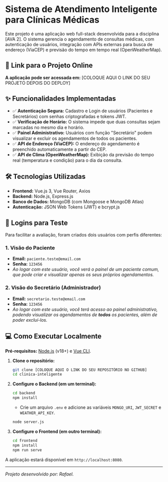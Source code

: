 # Sistema de Atendimento Inteligente para Clínicas Médicas

Este projeto é uma aplicação web full-stack desenvolvida para a disciplina [AVA 2]. O sistema gerencia o agendamento de consultas médicas, com autenticação de usuários, integração com APIs externas para busca de endereço (ViaCEP) e previsão do tempo em tempo real (OpenWeatherMap).

## 🚀 Link para o Projeto Online

**A aplicação pode ser acessada em:** [COLOQUE AQUI O LINK DO SEU PROJETO DEPOIS DO DEPLOY]

## ✨ Funcionalidades Implementadas

- ✅ **Autenticação Segura:** Cadastro e Login de usuários (Pacientes e Secretários) com senhas criptografadas e tokens JWT.
- ✅ **Verificação de Horário:** O sistema impede que duas consultas sejam marcadas no mesmo dia e horário.
- ✅ **Painel Administrativo:** Usuários com função "Secretário" podem visualizar e excluir os agendamentos de todos os pacientes.
- ✅ **API de Endereço (ViaCEP):** O endereço do agendamento é preenchido automaticamente a partir do CEP.
- ✅ **API de Clima (OpenWeatherMap):** Exibição da previsão do tempo real (temperatura e condição) para o dia da consulta.

## 🛠️ Tecnologias Utilizadas

- **Frontend:** Vue.js 3, Vue Router, Axios
- **Backend:** Node.js, Express.js
- **Banco de Dados:** MongoDB (com Mongoose e MongoDB Atlas)
- **Autenticação:** JSON Web Tokens (JWT) e bcrypt.js

## 🚀 Logins para Teste

Para facilitar a avaliação, foram criados dois usuários com perfis diferentes:

### 1. Visão do Paciente
- **Email:** `paciente.teste@email.com`
- **Senha:** `123456`
- *Ao logar com este usuário, você verá o painel de um paciente comum, que pode criar e visualizar apenas os seus próprios agendamentos.*

### 2. Visão do Secretário (Administrador)
- **Email:** `secretario.teste@email.com`
- **Senha:** `123456`
- *Ao logar com este usuário, você terá acesso ao painel administrativo, podendo visualizar os agendamentos de **todos** os pacientes, além de poder excluí-los.*

## 💻 Como Executar Localmente

**Pré-requisitos:** [Node.js](https://nodejs.org/) (v18+) e [Vue CLI](https://cli.vuejs.org/).

1.  **Clone o repositório:**
    ```bash
    git clone [COLOQUE AQUI O LINK DO SEU REPOSITÓRIO NO GITHUB]
    cd clinica-inteligente
    ```

2.  **Configure o Backend (em um terminal):**
    ```bash
    cd backend
    npm install
    ```
    - Crie um arquivo `.env` e adicione as variáveis `MONGO_URI`, `JWT_SECRET` e `WEATHER_API_KEY`.
    ```bash
    node server.js
    ```

3.  **Configure o Frontend (em outro terminal):**
    ```bash
    cd frontend
    npm install
    npm run serve
    ```

A aplicação estará disponível em `http://localhost:8080`.

---
_Projeto desenvolvido por: Rafael._